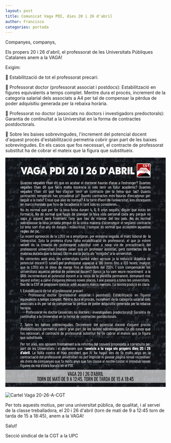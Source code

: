 ```yaml
---
layout: post
title: Comunicat Vaga PDI, dies 20 i 26 d'abril
author: Francisco
categories: portada
---
```


Companyes, companys,

Els propers 20 i 26 d'abril, el professorat de les Universitats Públiques Catalanes anem a la VAGA!

Exigim: 

🚩 Estabilització de tot el professorat precari:

🏴 Professorat doctor (professorat associat i postdocs): Estabilització en figures equivalents a temps complet. Mentre dura el procés, increment de la categoria salarial dels associats a A4 per tal de compensar la pèrdua de poder adquisitiu generada per la rebaixa horària.

🏴 Professorat no doctor (associats no doctors i investigadors predoctorals): Garantia de continuïtat a la Universitat en la forma de contractes postdoctorals.

🚩 Sobre les baixes sobrevingudes, l'increment del potencial docent d'aquest procés d'estabilització permetria cobrir gran part de les baixes sobrevingudes. En els casos que fos necessari, el contracte de professorat substitut ha de cobrar el mateix que la figura que substitueix.

![Text Vaga 20-26-A-CGT](/assets/img/Text-Vaga-20-26-A.png)

![Cartel Vaga 20-26-A-CGT](/assets/img/Cartell-Vaga-20-26-A.png)

Per tots aquests motius, per una universitat pública, de qualitat, i al servei de la classe treballadora, el 20 i 26 d'abril (torn de matí de 9 a 12:45 torn de tarda de 15 a 18:45), anem a la VAGA!

Salut!

Secció sindical de la CGT a la UPC
